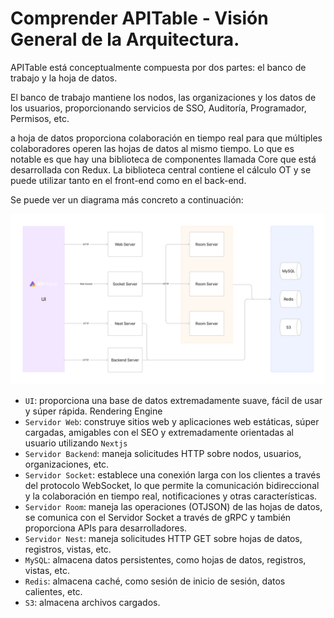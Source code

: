 # Comprender APITable - Visión General de la Arquitectura.

APITable está conceptualmente compuesta por dos partes: el banco de trabajo y la hoja de datos.

El banco de trabajo mantiene los nodos, las organizaciones y los datos de los usuarios, proporcionando servicios de SSO, Auditoría, Programador, Permisos, etc.

a hoja de datos proporciona colaboración en tiempo real para que múltiples colaboradores operen las hojas de datos al mismo tiempo. Lo que es notable es que hay una biblioteca de componentes llamada Core que está desarrollada con Redux. La biblioteca central contiene el cálculo OT y se puede utilizar tanto en el front-end como en el back-end.

Se puede ver un diagrama más concreto a continuación:

![Architecture Overview](../static/architecture-overview.png)

- `UI`: proporciona una base de datos extremadamente suave, fácil de usar y súper rápida. <canvas> Rendering Engine
- `Servidor Web`: construye sitios web y aplicaciones web estáticas, súper cargadas, amigables con el SEO y extremadamente orientadas al usuario utilizando `Nextjs`
- `Servidor Backend`: maneja solicitudes HTTP sobre nodos, usuarios, organizaciones, etc.
- `Servidor Socket`: establece una conexión larga con los clientes a través del protocolo WebSocket, lo que permite la comunicación bidireccional y la colaboración en tiempo real, notificaciones y otras características.
- `Servidor Room`: maneja las operaciones (OTJSON) de las hojas de datos, se comunica con el Servidor Socket a través de gRPC y también proporciona APIs para desarrolladores.
- `Servidor Nest`: maneja solicitudes HTTP GET sobre hojas de datos, registros, vistas, etc.
- `MySQL`: almacena datos persistentes, como hojas de datos, registros, vistas, etc.
- `Redis`: almacena caché, como sesión de inicio de sesión, datos calientes, etc.
- `S3`: almacena archivos cargados.